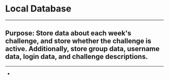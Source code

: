 # Local Database

***

## Purpose: Store data about each week's challenge, and store whether the challenge is active. Additionally, store group data, username data, login data, and challenge descriptions.

***

-